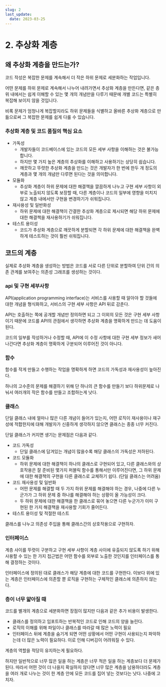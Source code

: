 ```yaml
---
slug: 2
last_update:
  date: 2023-03-25
---
```


# 2. 추상화 계층

## 왜 추상화 계층을 만드는가?

코드 작성은 복잡한 문제를 계속해서 더 작은 하위 문제로 세분화하는 작업입니다.

어떤 문제를 하위 문제로 계속해서 나누어 내려가면서 추상화 계층을 만든다면, 같은 층위 내에서는 쉽게 이해할 수 있는 몇 개의 개념만을 다루기 때문에 개별 코드는 특별히 복잡해 보이지 않을 것입니다.

비록 문제가 엄청나게 복잡할지라도 하위 문제들을 식별하고 올바른 추상화 계층으로 만듦으로써 그 복잡한 문제를 쉽게 다룰 수 있습니다.

### 추상화 계층 및 코드 품질의 핵심 요소

- 가독성
  - 개발자들이 코드베이스에 있는 코드의 모든 세부 사항을 이해하는 것은 불가능합니다.
  - 하지만 몇 가지 높은 계층의 추상화를 이해하고 사용하기는 상당히 쉽습니다.
  - 깨끗하고 뚜렷한 추상화 계층을 만드는 것은 개발자가 한 번에 한두 개 정도의 계층과 몇 개의 개념만 다루면 된다는 것을 의미합니다.
- 모듈화
  - 추상화 계층이 하위 문제에 대한 해결책을 깔끔하게 나누고 구현 세부 사항이 외부로 노출되지 않도록 보장할 때, 다른 계층이나 코드의 일부에 영향을 미치지 않고 계층 내에서만 구현을 변경하기가 쉬워집니다.
- 재사용성 및 일반화성
  - 하위 문제에 대한 해결책이 간결한 추상화 계층으로 제시되면 해당 하위 문제에 대한 해결책을 재사용하기가 쉬워집니다.
- 테스트 용이성
  - 코드가 추상화 계층으로 깨끗하게 분할되면 각 하위 문제에 대한 해결책을 완벽하게 테스트하는 것이 훨씬 쉬워집니다.

## 코드의 계층

실제로 추상화 계층을 생성하는 방법은 코드를 서로 다른 단위로 분할하여 단위 간의 의존 관계를 보여주는 의존성 그래프를 생성하는 것이다.

### api 및 구현 세부사항

API(application programming interface)는 서비스를 사용할 때 알아야 할 것들에 대한 개념을 형식화하고, 서비스의 구현 세부 사항은 API 뒤로 감춘다.

API는 호출하는 쪽에 공개할 개념만 정의하면 되고 그 이외의 모든 것은 구현 세부 사항이기 때문에 코드를 API의 관점에서 생각하면 추상화 계층을 명확하게 만드는 데 도움이 된다.

코드의 일부를 작성하거나 수정할 때, API에 이 수정 사항에 대한 구현 세부 정보가 새어 나간다면 추상화 계층이 명확하게 구분되어 이루어진 것이 아니다.

### 함수

함수를 작게 만들고 수행하는 작업을 명확하게 하면 코드의 가독성과 재사용성이 높아진다.

하나의 고수준의 문제를 해결하기 위해 단 하나의 큰 함수를 만들기 보다 하위문제로 나눠서 여러개의 작은 함수를 만들고 조합하는게 낫다.

### 클래스

단일 클래스 내에 얼마나 많은 다른 개념이 들어가 있는지, 어떤 로직이 재사용이나 재구성에 적합한지에 대해 개발자가 신중하게 생각하지 않으면 클래스는 종종 너무 커진다.

단일 클래스가 커지면 생기는 문제점은 다음과 같다.

- 코드 가독성
  - 단일 클래스에 담겨있는 개념이 많을수록 해당 클래스의 가독성은 저하된다.
- 코드 모듈화
  - 하위 문제에 대한 해결책이 하나의 클래스로 구현되어 있고, 다른 클래스와의 상호작용은 잘 준비된 몇가지 퍼블릭 함수를 통해서만 이루어진다면, 그 하위 문제에 대한 해결책의 구현을 다른 클래스로 교체하기 쉽다. (단일 클래스는 어려움)
- 코드 재사용성 및 일반화
  - 어떤 문제를 해결할 때 두 가지 하위 문제를 해결해야 하는 경우, 나중에 다른 누군가가 그 하위 문제 중 하나를 해결해야 하는 상황이 올 가능성이 크다.
  - 두 하위 문제에 대한 해결책을 한 클래스로 묶어 놓으면 다른 누군가가 이미 구현된 한 가지 해결책을 재사용할 기회가 줄어든다.
- 테스트 용이성 및 적절한 테스트

클래스를 나누고 의존성 주입을 통해 클래스간의 상호작용으로 구현하자.

### 인터페이스

계층 사이를 뚜렷이 구분하고 구현 세부 사항이 계층 사이에 유출되지 않도록 하기 위해 사용할 수 있는 한 가지 접근법은 어떤 함수를 외부로 노출한 것인지를 인터페이스를 통해 결정하는 것이다.

인터페이스에 정의된 대로 클래스가 해당 계층에 대한 코드를 구현한다. 이보다 위에 있는 계층은 인터페이스에 의존할 뿐 로직을 구현하는 구체적인 클래스에 의존하지 않는다.

### 층이 너무 얇아질 때

코드를 별개의 계층으로 세분화하면 장점이 많지만 다음과 같은 추가 비용이 발생한다.

- 클래스를 정의하고 임포트하는 반복적인 코드로 인해 코드의 양을 늘린다.
- 로직의 이해를 위해 파일이나 클래스를 따라갈 때 많은 노력이 필요
- 인터페이스 뒤에 계층을 숨기게 되면 어떤 상황에서 어떤 구현이 사용되는지 파악하는데 더 많은 노력이 필요하다. 이로 인해 디버깅이 어려워질 수 있다.

계층의 역할을 적당히 유지하는게 필요하다.

하지만 일반적으로 너무 많은 일을 하는 계층은 너무 적은 일을 하는 계층보다 더 문제가 된다. 따라서 어떤 것이 더 나을지 확실하지 않다면 너무 많은 계층을 남용하더라도 계층을 여러 개로 나누는 것이 한 계층 안에 모든 코드를 집어 넣는 것보다는 낫다. 나중에 고치자.
